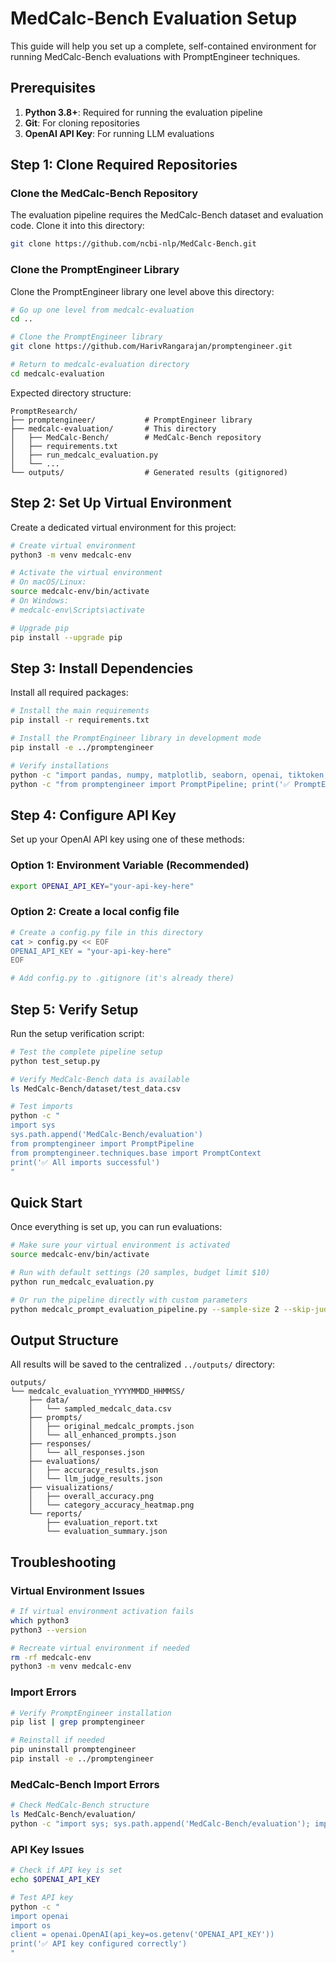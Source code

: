 # MedCalc-Bench Evaluation Setup

This guide will help you set up a complete, self-contained environment for running MedCalc-Bench evaluations with PromptEngineer techniques.

## Prerequisites

1. **Python 3.8+**: Required for running the evaluation pipeline
2. **Git**: For cloning repositories
3. **OpenAI API Key**: For running LLM evaluations

## Step 1: Clone Required Repositories

### Clone the MedCalc-Bench Repository

The evaluation pipeline requires the MedCalc-Bench dataset and evaluation code.
Clone it into this directory:

```bash
git clone https://github.com/ncbi-nlp/MedCalc-Bench.git
```

### Clone the PromptEngineer Library

Clone the PromptEngineer library one level above this directory:

```bash
# Go up one level from medcalc-evaluation
cd ..

# Clone the PromptEngineer library
git clone https://github.com/HarivRangarajan/promptengineer.git

# Return to medcalc-evaluation directory
cd medcalc-evaluation
```

Expected directory structure:
```
PromptResearch/
├── promptengineer/           # PromptEngineer library
├── medcalc-evaluation/       # This directory
│   ├── MedCalc-Bench/        # MedCalc-Bench repository
│   ├── requirements.txt
│   ├── run_medcalc_evaluation.py
│   └── ...
└── outputs/                  # Generated results (gitignored)
```

## Step 2: Set Up Virtual Environment

Create a dedicated virtual environment for this project:

```bash
# Create virtual environment
python3 -m venv medcalc-env

# Activate the virtual environment
# On macOS/Linux:
source medcalc-env/bin/activate
# On Windows:
# medcalc-env\Scripts\activate

# Upgrade pip
pip install --upgrade pip
```

## Step 3: Install Dependencies

Install all required packages:

```bash
# Install the main requirements
pip install -r requirements.txt

# Install the PromptEngineer library in development mode
pip install -e ../promptengineer

# Verify installations
python -c "import pandas, numpy, matplotlib, seaborn, openai, tiktoken; print('✅ Core dependencies installed')"
python -c "from promptengineer import PromptPipeline; print('✅ PromptEngineer library installed')"
```

## Step 4: Configure API Key

Set up your OpenAI API key using one of these methods:

### Option 1: Environment Variable (Recommended)
```bash
export OPENAI_API_KEY="your-api-key-here"
```

### Option 2: Create a local config file
```bash
# Create a config.py file in this directory
cat > config.py << EOF
OPENAI_API_KEY = "your-api-key-here"
EOF

# Add config.py to .gitignore (it's already there)
```

## Step 5: Verify Setup

Run the setup verification script:

```bash
# Test the complete pipeline setup
python test_setup.py

# Verify MedCalc-Bench data is available
ls MedCalc-Bench/dataset/test_data.csv

# Test imports
python -c "
import sys
sys.path.append('MedCalc-Bench/evaluation')
from promptengineer import PromptPipeline
from promptengineer.techniques.base import PromptContext
print('✅ All imports successful')
"
```

## Quick Start

Once everything is set up, you can run evaluations:

```bash
# Make sure your virtual environment is activated
source medcalc-env/bin/activate

# Run with default settings (20 samples, budget limit $10)
python run_medcalc_evaluation.py

# Or run the pipeline directly with custom parameters
python medcalc_prompt_evaluation_pipeline.py --sample-size 2 --skip-judge --budget-limit 5.0
```

## Output Structure

All results will be saved to the centralized `../outputs/` directory:

```
outputs/
└── medcalc_evaluation_YYYYMMDD_HHMMSS/
    ├── data/
    │   └── sampled_medcalc_data.csv
    ├── prompts/
    │   ├── original_medcalc_prompts.json
    │   └── all_enhanced_prompts.json
    ├── responses/
    │   └── all_responses.json
    ├── evaluations/
    │   ├── accuracy_results.json
    │   └── llm_judge_results.json
    ├── visualizations/
    │   ├── overall_accuracy.png
    │   └── category_accuracy_heatmap.png
    └── reports/
        ├── evaluation_report.txt
        └── evaluation_summary.json
```

## Troubleshooting

### Virtual Environment Issues
```bash
# If virtual environment activation fails
which python3
python3 --version

# Recreate virtual environment if needed
rm -rf medcalc-env
python3 -m venv medcalc-env
```

### Import Errors
```bash
# Verify PromptEngineer installation
pip list | grep promptengineer

# Reinstall if needed
pip uninstall promptengineer
pip install -e ../promptengineer
```

### MedCalc-Bench Import Errors
```bash
# Check MedCalc-Bench structure
ls MedCalc-Bench/evaluation/
python -c "import sys; sys.path.append('MedCalc-Bench/evaluation'); import evaluate"
```

### API Key Issues
```bash
# Check if API key is set
echo $OPENAI_API_KEY

# Test API key
python -c "
import openai
import os
client = openai.OpenAI(api_key=os.getenv('OPENAI_API_KEY'))
print('✅ API key configured correctly')
"
```
